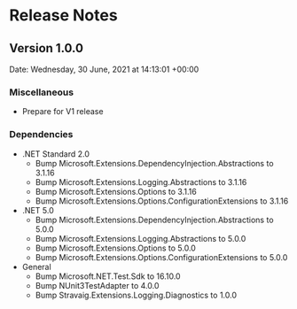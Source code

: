 # Release Notes

## Version 1.0.0

Date: Wednesday, 30 June, 2021 at 14:13:01 +00:00

### Miscellaneous

- Prepare for V1 release

### Dependencies

- .NET Standard 2.0
  - Bump Microsoft.Extensions.DependencyInjection.Abstractions to 3.1.16
  - Bump Microsoft.Extensions.Logging.Abstractions to 3.1.16
  - Bump Microsoft.Extensions.Options to 3.1.16
  - Bump Microsoft.Extensions.Options.ConfigurationExtensions to 3.1.16
- .NET 5.0
  - Bump Microsoft.Extensions.DependencyInjection.Abstractions to 5.0.0
  - Bump Microsoft.Extensions.Logging.Abstractions to 5.0.0
  - Bump Microsoft.Extensions.Options to 5.0.0
  - Bump Microsoft.Extensions.Options.ConfigurationExtensions to 5.0.0
- General
  - Bump Microsoft.NET.Test.Sdk to 16.10.0
  - Bump NUnit3TestAdapter to 4.0.0
  - Bump Stravaig.Extensions.Logging.Diagnostics to 1.0.0
